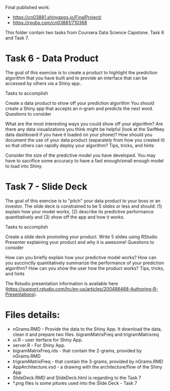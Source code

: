 Final published work:
 - https://cn03881.shinyapps.io/FinalProject/  
 - https://rpubs.com/cn03881/710368

This folder contain two tasks from Coursera Data Science Capstone. Task 6 and Task 7.

# Task 6 - Data Product
The goal of this exercise is to create a product to highlight the prediction algorithm that you have built and to provide an interface that can be accessed by others via a Shiny app..

Tasks to accomplish

Create a data product to show off your prediction algorithm You should create a Shiny app that accepts an n-gram and predicts the next word.
Questions to consider

What are the most interesting ways you could show off your algorithm?
Are there any data visualizations you think might be helpful (look at the Swiftkey data dashboard if you have it loaded on your phone)?
How should you document the use of your data product (separately from how you created it) so that others can rapidly deploy your algorithm?
Tips, tricks, and hints

Consider the size of the predictive model you have developed. You may have to sacrifice some accuracy to have a fast enough/small enough model to load into Shiny. 

# Task 7 - Slide Deck
The goal of this exercise is to "pitch" your data product to your boss or an investor. The slide deck is constrained to be 5 slides or less and should: (1) explain how your model works, (2) describe its predictive performance quantitatively and (3) show off the app and how it works. 

Tasks to accomplish

Create a slide deck promoting your product. Write 5 slides using RStudio Presenter explaining your product and why it is awesome!
Questions to consider

How can you briefly explain how your predictive model works?
How can you succinctly quantitatively summarize the performance of your prediction algorithm?
How can you show the user how the product works?
Tips, tricks, and hints

The Rstudio presentation information is available here (https://support.rstudio.com/hc/en-us/articles/200486468-Authoring-R-Presentations). 

# Files details:
 - nGrams.RMD - Provide the data to the Shiny App. It download the data, clean it and prepare two files. bigramMatrixFreq and trigramMatrixreq
 - ui.R - user iterface for Shiny App.
 - server.R - For Shiny App.
 - bigramMatrixFreq.rds - that contain the 2-grams, provided by nGrams.RMD
 - trigramMatrixFreq - that contain the 3-grams, provided by nGrams.RMD
 - AppArchitecture.vsd - a drawing with the architecture/flow of the Shiny App
 - SlideDeck.RMD and SlideDeck.html is regarding to the Task 7
 - *.png files is some pitures used into the Slide Deck - Task 7
